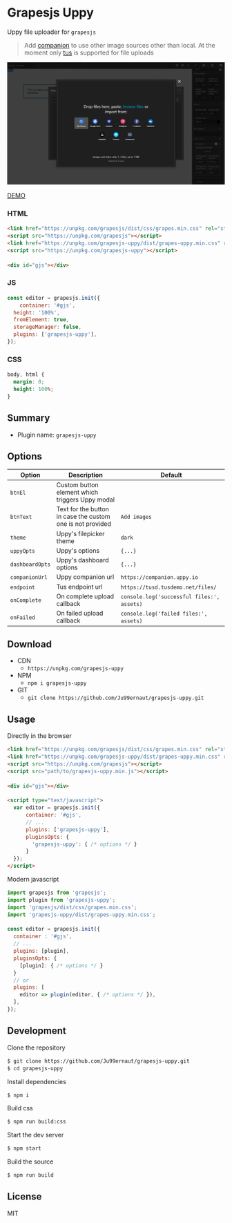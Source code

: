 # Grapesjs Uppy

Uppy file uploader for `grapesjs`

> Add [companion](https://uppy.io/docs/companion) to use other image sources other than local. At the moment only [tus](https://uppy.io/docs/tus) is supported for file uploads

![screenshot](screenshot.png)

[DEMO](##)

### HTML
```html
<link href="https://unpkg.com/grapesjs/dist/css/grapes.min.css" rel="stylesheet">
<script src="https://unpkg.com/grapesjs"></script>
<link href="https://unpkg.com/grapesjs-uppy/dist/grapes-uppy.min.css" rel="stylesheet">
<script src="https://unpkg.com/grapesjs-uppy"></script>

<div id="gjs"></div>
```

### JS
```js
const editor = grapesjs.init({
	container: '#gjs',
  height: '100%',
  fromElement: true,
  storageManager: false,
  plugins: ['grapesjs-uppy'],
});
```

### CSS
```css
body, html {
  margin: 0;
  height: 100%;
}
```


## Summary

* Plugin name: `grapesjs-uppy`



## Options

| Option | Description | Default |
|-|-|-
| `btnEl` | Custom button element which triggers Uppy modal | ` ` |
| `btnText` | Text for the button in case the custom one is not provided | `Add images` |
| `theme` | Uppy's filepicker theme | `dark` |
| `uppyOpts` | Uppy's options | `{...}` |
| `dashboardOpts` | Uppy's dashboard options | `{...}` |
| `companionUrl` | Uppy companion url | `https://companion.uppy.io` |
| `endpoint` | Tus endpoint url | `https://tusd.tusdemo.net/files/` |
| `onComplete` | On complete upload callback | `console.log('successful files:', assets)` |
| `onFailed` | On failed upload callback | `console.log('failed files:', assets)` |



## Download

* CDN
  * `https://unpkg.com/grapesjs-uppy`
* NPM
  * `npm i grapesjs-uppy`
* GIT
  * `git clone https://github.com/Ju99ernaut/grapesjs-uppy.git`



## Usage

Directly in the browser
```html
<link href="https://unpkg.com/grapesjs/dist/css/grapes.min.css" rel="stylesheet"/>
<link href="https://unpkg.com/grapesjs-uppy/dist/grapes-uppy.min.css" rel="stylesheet">
<script src="https://unpkg.com/grapesjs"></script>
<script src="path/to/grapesjs-uppy.min.js"></script>

<div id="gjs"></div>

<script type="text/javascript">
  var editor = grapesjs.init({
      container: '#gjs',
      // ...
      plugins: ['grapesjs-uppy'],
      pluginsOpts: {
        'grapesjs-uppy': { /* options */ }
      }
  });
</script>
```

Modern javascript
```js
import grapesjs from 'grapesjs';
import plugin from 'grapesjs-uppy';
import 'grapesjs/dist/css/grapes.min.css';
import 'grapesjs-uppy/dist/grapes-uppy.min.css';

const editor = grapesjs.init({
  container : '#gjs',
  // ...
  plugins: [plugin],
  pluginsOpts: {
    [plugin]: { /* options */ }
  }
  // or
  plugins: [
    editor => plugin(editor, { /* options */ }),
  ],
});
```



## Development

Clone the repository

```sh
$ git clone https://github.com/Ju99ernaut/grapesjs-uppy.git
$ cd grapesjs-uppy
```

Install dependencies

```sh
$ npm i
```

Build css

```sh
$ npm run build:css
```

Start the dev server

```sh
$ npm start
```

Build the source

```sh
$ npm run build
```



## License

MIT
